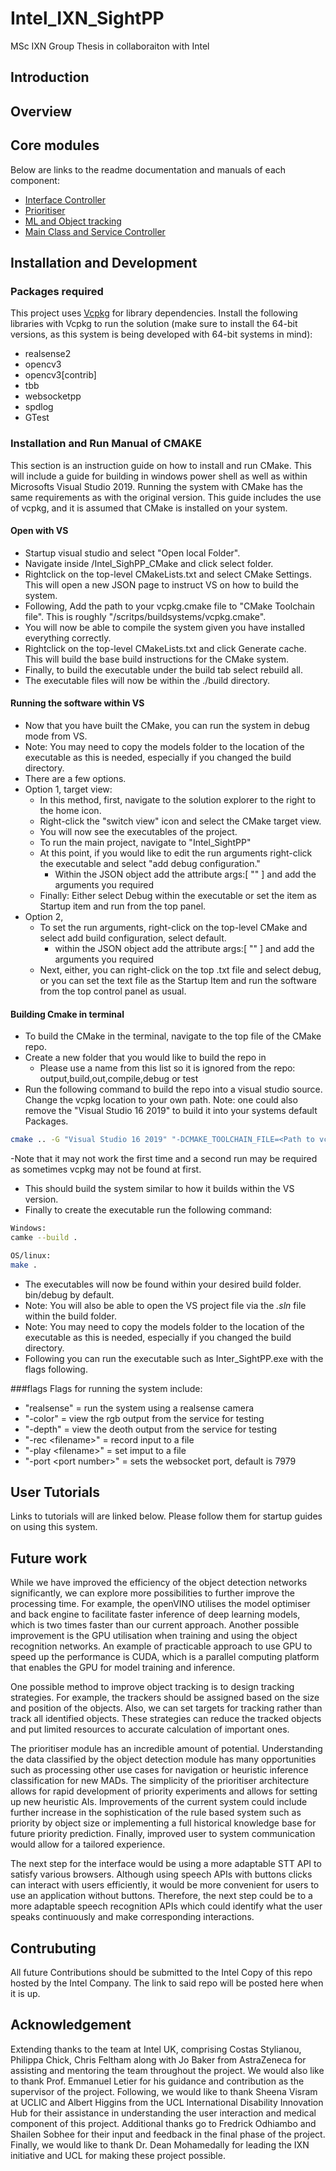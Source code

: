 # Intel_IXN_SightPP
MSc IXN Group Thesis in collaboraiton with Intel
## Introduction
## Overview
## Core modules
Below are links to the readme documentation and manuals of each component:
- [Interface Controller](Intel_SighPP_CMake/Intel_SighPP_CMake/src/interface_controller)
- [Prioritiser](Intel_SighPP_CMake/Intel_SighPP_CMake/src/priority_lib)
- [ML and Object tracking](Intel_SighPP_CMake/Intel_SighPP_CMake/src/ml_lib)
- [Main Class and Service Controller](Intel_SighPP_CMake/Intel_SighPP_CMake/src/)
## Installation and Development
### Packages required
This project uses [Vcpkg](https://github.com/Microsoft/vcpkg) for library dependencies. Install the following libraries with Vcpkg to run the solution (make sure to install the 64-bit versions, as this system is being developed with 64-bit systems in mind):

* realsense2
* opencv3
* opencv3[contrib]
* tbb
* websocketpp
* spdlog
* GTest


### Installation and Run Manual of CMAKE
This section is an instruction guide on how to install and run CMake. This will include a guide for building in windows power shell as well as within Microsofts Visual Studio 2019. Running the system with CMake has the same requirements as with the original version. This guide includes the use of vcpkg, and it is assumed that CMake is installed on your system.

#### Open with VS
- Startup visual studio and select "Open local Folder".
- Navigate inside /Intel_SighPP_CMake and click select folder.
- Rightclick on the top-level CMakeLists.txt and select CMake Settings. This will open a new JSON page to instruct VS on how to build the system.
- Following, Add the path to your vcpkg.cmake file to "CMake Toolchain file". This is roughly "<vcpkg path>/scritps/buildsystems/vcpkg.cmake".
- You will now be able to compile the system given you have installed everything correctly.
- Rightclick on the top-level CMakeLists.txt and click Generate cache. This will build the base build instructions for the CMake system.
- Finally, to build the executable under the build tab select rebuild all.
- The executable files will now be within the ./build directory.

#### Running the software within VS
- Now that you have built the CMake, you can run the system in debug mode from VS.
- Note: You may need to copy the models folder to the location of the executable as this is needed, especially if you changed the build directory.
- There are a few options.
- Option 1, target view:
  - In this method, first, navigate to the solution explorer to the right to the home icon.
  - Right-click the "switch view" icon and select the CMake target view.
  - You will now see the executables of the project.
  - To run the main project, navigate to "Intel_SightPP"
  - At this point, if you would like to edit the run arguments right-click the executable and select "add debug configuration."
    - Within the JSON object add the attribute args:[ \"\" ] and add the arguments you required
  - Finally: Either select Debug within the executable or set the item as Startup item and run from the top panel.
- Option 2,
  - To set the run arguments, right-click on the top-level CMake and select add build configuration, select default.
    - within the JSON object add the attribute args:[ \"\" ] and add the arguments you required
  -  Next, either, you can right-click on the top .txt file and select debug, or you can set the text file as the Startup Item and run the software from the top control panel as usual.

#### Building Cmake in terminal
- To build the CMake in the terminal, navigate to the top file of the CMake repo.
- Create a new folder that you would like to build the repo in
  - Please use a name from this list so it is ignored from the repo: output,build,out,compile,debug or test
- Run the following command to build the repo into a visual studio source. Change the vcpkg location to your own path. Note: one could also remove the "Visual Studio 16 2019" to build it into your systems default Packages.
```bash
cmake .. -G "Visual Studio 16 2019" "-DCMAKE_TOOLCHAIN_FILE=<Path to vcpkg>/vcpkg/scripts/buildsystems/vcpkg.cmake"
```
-Note that it may not work the first time and a second run may be required as sometimes vcpkg may not be found at first.
- This should build the system similar to how it builds within the VS version.
- Finally to create the executable run the following command:
```bash
Windows:
camke --build .
```
```bash
OS/linux:
make .
```
- The executables will now be found within your desired build folder. bin/debug by default.
- Note: You will also be able to open the VS project file via the *.sln* file within the build folder.
- Note: You may need to copy the models folder to the location of the executable as this is needed, especially if you changed the build directory.
- Following you can run the executable such as Inter_SightPP.exe with the flags following.

###flags
Flags for running the system include:
- "realsense" = run the system using a realsense camera
- "-color" = view the rgb output from the service for testing
- "-depth" = view the deoth output from the service for testing
- "-rec \<filename\>" = record input to a file
- "-play \<filename\>" = set imput to a file
- "-port \<port number\>" = sets the websocket port, default is 7979
## User Tutorials

Links to tutorials will are linked below. Please follow them for startup guides on using this system.

## Future work

While we have improved the efficiency of the object detection networks significantly, we can explore more possibilities to further improve the processing time. For example, the openVINO utilises the model optimiser and back engine to facilitate faster inference of deep learning models, which is two times faster than our current approach. Another possible improvement is the GPU utilisation when training and using the object recognition networks. An example of practicable approach to use GPU to speed up the performance is CUDA, which is a parallel computing platform that enables the GPU for model training and inference.


One possible method to improve object tracking is to design tracking strategies. For example, the trackers should be assigned based on the size and position of the objects. Also, we can set targets for tracking rather than track all identified objects. These strategies can reduce the tracked objects and put limited resources to accurate calculation of important ones.


The prioritiser module has an incredible amount of potential. Understanding the data classified by the object detection module has many opportunities such as processing other use cases for navigation or heuristic inference classification for new MADs. The simplicity of the prioritiser architecture allows for rapid development of priority experiments and allows for setting up new heuristic AIs. Improvements of the current system could include further increase in the sophistication of the rule based system such as priority by object size or implementing a full historical knowledge base for future priority prediction. Finally, improved user to system communication would allow for a tailored experience.

The next step for the interface would be using a more adaptable STT API to satisfy various browsers. Although using speech APIs with buttons clicks can interact with users efficiently, it would be more convenient for users to use an application without buttons. Therefore, the next step could be to a more adaptable speech recognition APIs which could identify what the user speaks continuously and make corresponding interactions.

## Contrubuting
All future Contributions should be submitted to the Intel Copy of this repo hosted by the Intel Company. The link to said repo will be posted here when it is up.
## Acknowledgement
Extending thanks to the team at Intel UK, comprising Costas Stylianou, Philippa Chick, Chris Feltham along with Jo Baker from AstraZeneca for assisting and mentoring the team throughout the project. We would also like to thank Prof. Emmanuel Letier for his guidance and contribution as the supervisor of the project. Following, we would like to thank Sheena Visram at UCLIC and Albert Higgins from the UCL International Disability Innovation Hub for their assistance in understanding the user interaction and medical component of this project. Additional thanks go to Fredrick Odhiambo and Shailen Sobhee for their input and feedback in the final phase of the project. Finally, we would like to thank Dr. Dean Mohamedally for leading the IXN initiative and UCL for making these project possible.
